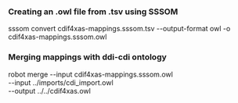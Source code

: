 ### Creating an .owl file from .tsv using SSSOM  
sssom convert cdif4xas-mappings.sssom.tsv --output-format owl -o cdif4xas-mappings.sssom.owl

### Merging mappings with ddi-cdi ontology
robot merge --input cdif4xas-mappings.sssom.owl \
	--input ../imports/cdi_import.owl \
	--output ../../cdif4xas.owl
